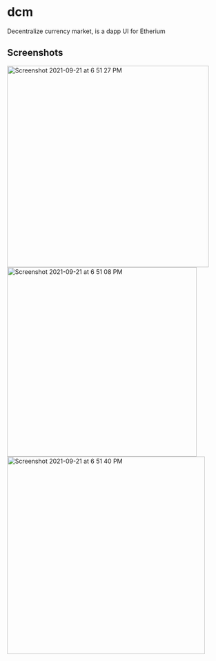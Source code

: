 # dcm 

Decentralize currency market, is a dapp UI for Etherium

## Screenshots


<img width="467" alt="Screenshot 2021-09-21 at 6 51 27 PM" src="https://user-images.githubusercontent.com/32772323/134269424-f73a1870-b81a-4060-a153-ced3e1c2e396.png">
<img width="439" alt="Screenshot 2021-09-21 at 6 51 08 PM" src="https://user-images.githubusercontent.com/32772323/134269447-fbe4a1a0-b38c-4d44-8f27-df9973c53cc0.png">
<img width="458" alt="Screenshot 2021-09-21 at 6 51 40 PM" src="https://user-images.githubusercontent.com/32772323/134269466-a6d2a524-9e16-4d80-a52b-57025fd606e3.png">
